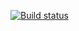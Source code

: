[![Build status](https://ci.appveyor.com/api/projects/status/q03gb6pu40txh4jw?svg=true)](https://ci.appveyor.com/project/DaryaLukyan0va/postmanecho)